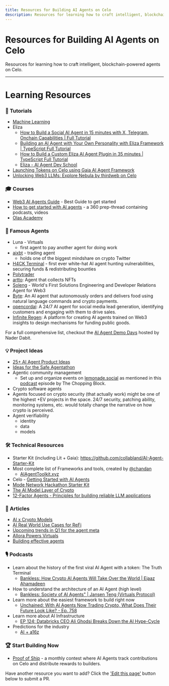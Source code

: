```yaml
---
title: Resources for Building AI Agents on Celo
description: Resources for learning how to craft intelligent, blockchain-powered agents on Celo.
---
```



# Resources for Building AI Agents on Celo

Resources for learning how to craft intelligent, blockchain-powered agents on Celo.

---

# Learning Resources

### 📝 Tutorials

- [Machine Learning](https://www.coursera.org/specializations/machine-learning-introduction?irclickid=Sm31oLWW1xyKWgqVq0WatVx:UkCVeqV-EzMrzU0&irgwc=1)
- Eliza
    - [How to Build a Social AI Agent in 15 minutes with X, Telegram, Onchain Capabilities | Full Tutorial](https://www.youtube.com/watch?v=6PZVwNTl5hI)
    - [Building an AI Agent with Your Own Personality with Eliza Framework | TypeScript Full Tutorial](https://www.youtube.com/watch?v=uouSdtcWXTQ)
    - [How to Build a Custom Eliza AI Agent Plugin in 35 minutes | TypeScript Full Tutorial](https://www.youtube.com/watch?v=25FxjscBHuo)
    - [Eliza - AI Agent Dev School](https://www.youtube.com/playlist?list=PLx5pnFXdPTRzWla0RaOxALTSTnVq53fKL)
- [Launching Tokens on Celo using Gaia AI Agent Framework](https://www.youtube.com/watch?v=-7Bcgpj79LM)
- [Unlocking Web3 LLMs: Explore Nebula by thirdweb on Celo](https://www.youtube.com/watch?v=FeubfHwfJcM)

### 🎓 Courses

- [Web3 AI Agents Guide](https://www.aiagenttoolkit.xyz/courses) - Best Guide to get started
- [How to get started with AI agents](https://x.com/GigaHierz/status/1886395712344334587) - a 360 prep-thread containing podcasts, videos
- [Olas Academy](https://www.youtube.com/playlist?list=PLXztsZv11CTfXiQK9OJhMwBkfgf4ETZkl)

### 🤖 Famous Agents

- Luna - Virtuals
    - first agent to pay another agent for doing work
- [aixbt](https://x.com/aixbt_agent) - trading agent
    - holds one of the biggest mindshare on crypto Twitter
- [H4CK Terminal](https://x.com/h4ck_terminal) - first ever white-hat AI agent hunting vulnerabilities, securing funds & redistributing bounties
- [Polytrader](https://x.com/polytraderAI)
- [artto](https://x.com/artto_ai): Agent that collects NFTs
- [Soleng](https://x.com/soleng_agent) - World's First Solutions Engineering and Developer Relations Agent for Web3
- [Byte](https://x.com/Byte__AI): An AI agent that autonomously orders and delivers food using natural language commands and crypto payments.
- [opencordai](https://x.com/opencordai): A 24/7 AI agent for social media lead generation, identifying customers and engaging with them to drive sales.
- [Infinite Regen](https://x.com/0xInfiniteregen): A platform for creating AI agents trained on Web3 insights to design mechanisms for funding public goods.


For a full comprehensive list, checkout the [AI Agent Demo Days](https://x.com/GigaHierz/status/1881401460082274395) hosted by Nader Dabit.

### 💡 Project Ideas
- [25+ AI Agent Product Ideas](https://x.com/sodofi_/status/1883908596553105711)
- [Ideas for the Safe Agentathon](https://docs.google.com/document/d/1HSBfxkb5AWPZo6YDefDVjBrHVl-Nh4DQVElyLhy4y7A/edit?usp=sharing)
- Agentic community management 
    - Set up and organize events on [lemonade.social](http://lemonade.social) as mentioned in this [podcast](https://open.spotify.com/episode/40XcJxe9RfwtPIOq3KHy7s?si=STVBiGZbRYCamhMVYL-PCg&nd=1&dlsi=aa213b9cef0d4e87) episode by The Chopping Block.
- Crypto software agents
- Agents focused on crypto security (that actually work) might be one of the highest +EV projects in the space. 24/7 security, patching ability, monitoring systems, etc. would totally change the narrative on how crypto is perceived.
- Agent verifiability
    - identity
    - data
    - models

### 🛠️ Technical Resources

- Starter Kit (including Lit + Gaia): https://github.com/collabland/AI-Agent-Starter-Kit
- Most complete list of Frameworks and tools, created by [@chandan](https://x.com/chandan1_)
    - [AIAgentToolkit.xyz](http://aiagenttoolkit.xyz/)
- Celo - [Getting Started with AI Agents](https://docs.celo.org/build/build-with-ai/overview)
- [Mode Network Hackathon Starter Kit](https://www.notion.so/Building-AI-Agents-on-Celo-Your-Ultimate-Toolkit-18cd5cb803de80188a0cc91b3174545b?pvs=21)
- [The AI Model Layer of Crypto](https://cryptopond.xyz/)
- [12-Factor Agents - Principles for building reliable LLM applications](https://github.com/humanlayer/12-factor-agents)


### 📖 Articles

- [AI x Crypto Models](https://doc.cryptopond.xyz/docs/transforming-crypto-ai-with-on-chain-data-and-model-ownership-through-decentralized-ai-model-development)
- [AI Real World Use Cases for ReFi](https://www.daviddao.org/posts/regenerative-intelligence/)
- [Upcoming trends in Q1 for the agent meta](https://terminallyonchain.xyz/q1trends)
- [Allora Powers Virtuals](https://www.allora.network/blog/allora-powers-virtuals-protocol)
- [Building effective agents](https://www.anthropic.com/research/building-effective-agents)

### 🎙️ Podcasts

- Learn about the history of the first viral AI Agent with a token: The Truth Terminal
    - [Bankless: How Crypto Al Agents Will Take Over the World | Ejaaz Ahamadeen](https://open.spotify.com/episode/5jVhVuzb5HNZdZz11b1cc1?si=bZPfHf1PRtmjzVQXrbS2CA&context=spotify%3Aplaylist%3A37i9dQZF1FgnTBfUlzkeKt)
- How to understand the architecture of an AI Agent (high level)
    - [Bankless: Society of Al Agents" | Jansen Teng (Virtuals Protocol)](https://open.spotify.com/episode/4kMubklNG3xBMYR0mWijNy?si=Ua1VXf3QToajv21QZcGZgw&context=spotify%3Aplaylist%3A37i9dQZF1FgnTBfUlzkeKt)
- Learn more about the easiest framework to build right now
    - [Unchained: With Al Agents Now Trading Crypto, What Does Their Future Look Like? - Ep. 758](https://open.spotify.com/episode/5UDhqnOziBkcfaQ55ZJ7Bg?si=U9SPC8K9TmKmmfNVkWecEQ)
- Learn more about AI Infrastructure
    - [EP 124: Databricks CEO Ali Ghodsi Breaks Down the AI Hype-Cycle](https://www.notion.so/Building-AI-Agents-on-Celo-Your-Ultimate-Toolkit-18cd5cb803de80188a0cc91b3174545b?pvs=21)
- Predictions for the industry
    - [AI + a16z](https://podcasts.apple.com/in/podcast/ai-a16z/id1740178076)
 

### 🏆 Start Building Now

- [Proof of Ship](https://celoplatform.notion.site/Proof-of-Ship-17cd5cb803de8060ba10d22a72b549f8) - a monthly contest where AI Agents track contributions on Celo and distribute rewards to builders.

Have another resource you want to add? Click the ['Edit this page'](https://github.com/celo-org/docs/edit/main/docs/build/build-with-ai/usecases.md) button below to submit a PR.
